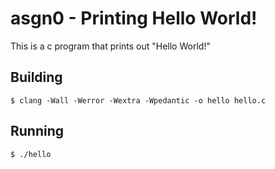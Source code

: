 # asgn0 - Printing Hello World!

This is a c program that prints out "Hello World!"

## Building

```
$ clang -Wall -Werror -Wextra -Wpedantic -o hello hello.c
```

## Running

```
$ ./hello
```
